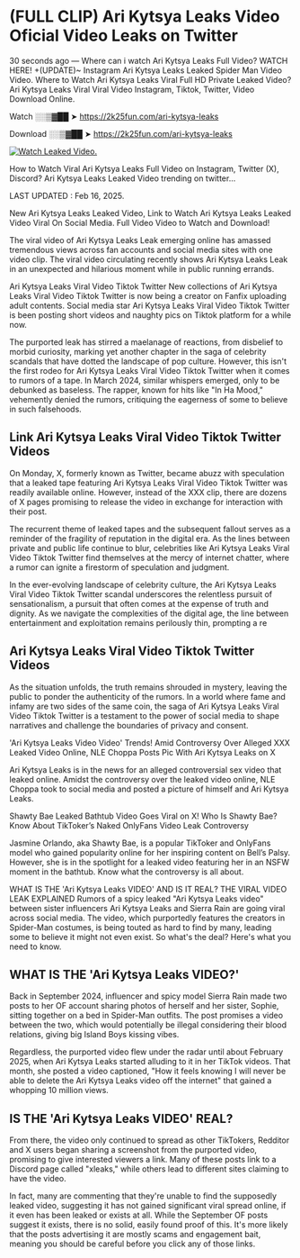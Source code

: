 # (FULL CLIP) Ari Kytsya Leaks Video Oficial Video Leaks on Twitter

30 seconds ago — Where can i watch Ari Kytsya Leaks Full Video? WATCH HERE! +(UPDATE)~ Instagram Ari Kytsya Leaks Leaked Spider Man Video Video. Where to Watch Ari Kytsya Leaks Viral Full HD Private Leaked Video? Ari Kytsya Leaks Viral Viral Video Instagram, Tiktok, Twitter, Video Download Online.

Watch ░░▒▓██ ➤ https://2k25fun.com/ari-kytsya-leaks

Download ░░▒▓██ ➤ https://2k25fun.com/ari-kytsya-leaks

[![Watch Leaked Video.](https://miro.medium.com/v2/resize:fit:828/format:webp/1*cilzJN44JGOrTw9NJCrNHA.gif "Watch Leaked Video")](https://2k25fun.com/ari-kytsya-leaks)

How to Watch Viral Ari Kytsya Leaks Full Video on Instagram, Twitter (X), Discord? Ari Kytsya Leaks Leaked Video trending on twitter...

LAST UPDATED : Feb 16, 2025.

New Ari Kytsya Leaks Leaked Video, Link to Watch Ari Kytsya Leaks Leaked Video Viral On Social Media. Full Video Video to Watch and Download!

The viral video of Ari Kytsya Leaks Leak emerging online has amassed tremendous views across fan accounts and social media sites with one video clip. The viral video circulating recently shows Ari Kytsya Leaks Leak in an unexpected and hilarious moment while in public running errands.

Ari Kytsya Leaks Viral Video Tiktok Twitter New collections of Ari Kytsya Leaks Viral Video Tiktok Twitter is now being a creator on Fanfix uploading adult contents. Social media star Ari Kytsya Leaks Viral Video Tiktok Twitter is been posting short videos and naughty pics on Tiktok platform for a while now.

The purported leak has stirred a maelanage of reactions, from disbelief to morbid curiosity, marking yet another chapter in the saga of celebrity scandals that have dotted the landscape of pop culture. However, this isn't the first rodeo for Ari Kytsya Leaks Viral Video Tiktok Twitter when it comes to rumors of a tape. In March 2024, similar whispers emerged, only to be debunked as baseless. The rapper, known for hits like "In Ha Mood," vehemently denied the rumors, critiquing the eagerness of some to believe in such falsehoods.

## Link Ari Kytsya Leaks Viral Video Tiktok Twitter Videos

On Monday, X, formerly known as Twitter, became abuzz with speculation that a leaked tape featuring Ari Kytsya Leaks Viral Video Tiktok Twitter was readily available online. However, instead of the XXX clip, there are dozens of X pages promising to release the video in exchange for interaction with their post.

The recurrent theme of leaked tapes and the subsequent fallout serves as a reminder of the fragility of reputation in the digital era. As the lines between private and public life continue to blur, celebrities like Ari Kytsya Leaks Viral Video Tiktok Twitter find themselves at the mercy of internet chatter, where a rumor can ignite a firestorm of speculation and judgment.

In the ever-evolving landscape of celebrity culture, the Ari Kytsya Leaks Viral Video Tiktok Twitter scandal underscores the relentless pursuit of sensationalism, a pursuit that often comes at the expense of truth and dignity. As we navigate the complexities of the digital age, the line between entertainment and exploitation remains perilously thin, prompting a re

##  Ari Kytsya Leaks Viral Video Tiktok Twitter Videos

As the situation unfolds, the truth remains shrouded in mystery, leaving the public to ponder the authenticity of the rumors. In a world where fame and infamy are two sides of the same coin, the saga of Ari Kytsya Leaks Viral Video Tiktok Twitter is a testament to the power of social media to shape narratives and challenge the boundaries of privacy and consent.

'Ari Kytsya Leaks Video Video' Trends! Amid Controversy Over Alleged XXX Leaked Video Online, NLE Choppa Posts Pic With Ari Kytsya Leaks on X

Ari Kytsya Leaks is in the news for an alleged controversial sex video that leaked online. Amidst the controversy over the leaked video online, NLE Choppa took to social media and posted a picture of himself and Ari Kytsya Leaks.

Shawty Bae Leaked Bathtub Video Goes Viral on X! Who Is Shawty Bae? Know About TikToker’s Naked OnlyFans Video Leak Controversy

Jasmine Orlando, aka Shawty Bae, is a popular TikToker and OnlyFans model who gained popularity online for her inspiring content on Bell’s Palsy. However, she is in the spotlight for a leaked video featuring her in an NSFW moment in the bathtub. Know what the controversy is all about.

WHAT IS THE 'Ari Kytsya Leaks VIDEO' AND IS IT REAL? THE VIRAL VIDEO LEAK EXPLAINED Rumors of a spicy leaked "Ari Kytsya Leaks video" between sister influencers Ari Kytsya Leaks and Sierra Rain are going viral across social media. The video, which purportedly features the creators in Spider-Man costumes, is being touted as hard to find by many, leading some to believe it might not even exist. So what's the deal? Here's what you need to know.

## WHAT IS THE 'Ari Kytsya Leaks VIDEO?'

Back in September 2024, influencer and spicy model Sierra Rain made two posts to her OF account sharing photos of herself and her sister, Sophie, sitting together on a bed in Spider-Man outfits. The post promises a video between the two, which would potentially be illegal considering their blood relations, giving big Island Boys kissing vibes.

Regardless, the purported video flew under the radar until about February 2025, when Ari Kytsya Leaks started alluding to it in her TikTok videos. That month, she posted a video captioned, "How it feels knowing I will never be able to delete the Ari Kytsya Leaks video off the internet" that gained a whopping 10 million views.

## IS THE 'Ari Kytsya Leaks VIDEO' REAL?

From there, the video only continued to spread as other TikTokers, Redditor and X users began sharing a screenshot from the purported video, promising to give interested viewers a link. Many of these posts link to a Discord page called "xleaks," while others lead to different sites claiming to have the video.

In fact, many are commenting that they're unable to find the supposedly leaked video, suggesting it has not gained significant viral spread online, if it even has been leaked or exists at all. While the September OF posts suggest it exists, there is no solid, easily found proof of this. It's more likely that the posts advertising it are mostly scams and engagement bait, meaning you should be careful before you click any of those links.